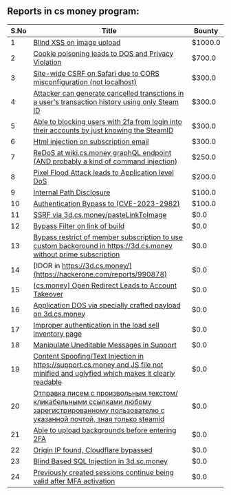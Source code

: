 ## Reports in cs money program:
| S.No | Title | Bounty |
| ---- | ----- | ------ |
| 1 | [Blind XSS on image upload](https://hackerone.com/reports/1010466) | $1000.0 |
| 2 | [Cookie poisoning leads to DOS and Privacy Violation](https://hackerone.com/reports/1067809) | $700.0 |
| 3 | [Site-wide CSRF on Safari due to CORS misconfiguration (not localhost)](https://hackerone.com/reports/975983) | $300.0 |
| 4 | [Attacker can generate cancelled transctions in a user's transaction history using only Steam ID](https://hackerone.com/reports/1021776) | $300.0 |
| 5 | [Able to blocking users with 2fa from login into their accounts by just knowing the SteamID](https://hackerone.com/reports/1179232) | $300.0 |
| 6 | [Html injection on subscription email](https://hackerone.com/reports/1108504) | $300.0 |
| 7 | [ReDoS at wiki.cs.money graphQL endpoint (AND probably a kind of command injection)](https://hackerone.com/reports/1000567) | $250.0 |
| 8 | [Pixel Flood Attack leads to Application level DoS](https://hackerone.com/reports/970760) | $200.0 |
| 9 | [Internal Path Disclosure](https://hackerone.com/reports/979110) | $100.0 |
| 10 | [Authentication Bypass to (CVE-2023-2982)](https://hackerone.com/reports/2269989) | $100.0 |
| 11 | [SSRF via 3d.cs.money/pasteLinkToImage](https://hackerone.com/reports/832858) | $0.0 |
| 12 | [Bypass Filter on link of build](https://hackerone.com/reports/990838) | $0.0 |
| 13 | [Bypass restrict of member subscription to use custom background in https://3d.cs.money without prime subscription](https://hackerone.com/reports/989415) | $0.0 |
| 14 | [IDOR in https://3d.cs.money/](https://hackerone.com/reports/990878) | $0.0 |
| 15 | [[cs.money] Open Redirect Leads to Account Takeover](https://hackerone.com/reports/905607) | $0.0 |
| 16 | [Application DOS via specially crafted payload on 3d.cs.money](https://hackerone.com/reports/993582) | $0.0 |
| 17 | [Improper authentication in the load sell inventory page](https://hackerone.com/reports/993767) | $0.0 |
| 18 | [Manipulate Uneditable Messages in Support](https://hackerone.com/reports/995969) | $0.0 |
| 19 | [Content Spoofing/Text Injection in https://support.cs.money and JS file not minified and uglyfied which makes it clearly readable ](https://hackerone.com/reports/997198) | $0.0 |
| 20 | [Отправка писем с произвольным текстом/кликабельными ссылками любому зарегистрированному пользователю с указанной почтой, зная только steamid](https://hackerone.com/reports/993711) | $0.0 |
| 21 | [Able to upload backgrounds before entering 2FA](https://hackerone.com/reports/1080839) | $0.0 |
| 22 | [Origin IP found, Cloudflare bypassed](https://hackerone.com/reports/1105673) | $0.0 |
| 23 | [Blind Based SQL Injection in 3d.sc.money](https://hackerone.com/reports/1107536) | $0.0 |
| 24 | [Previously created sessions continue being valid after MFA activation](https://hackerone.com/reports/1185479) | $0.0 |